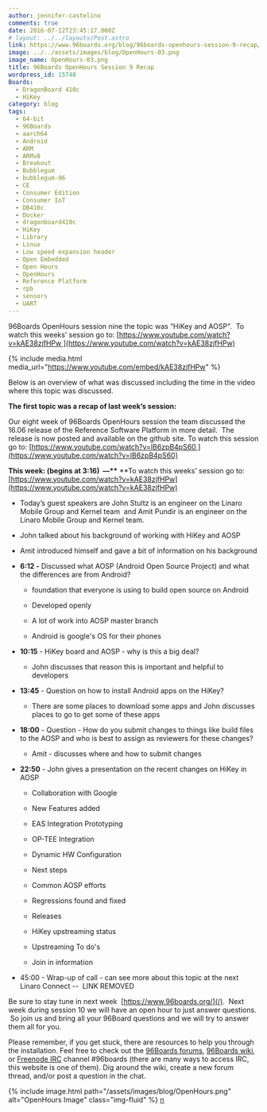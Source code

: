 ```yaml
---
author: jennifer-castelino
comments: true
date: 2016-07-12T23:45:17.000Z
# layout: ../../layouts/Post.astro
link: https://www.96boards.org/blog/96boards-openhours-session-9-recap/
image: ../../assets/images/blog/OpenHours-03.png
image_name: OpenHours-03.png
title: 96Boards OpenHours Session 9 Recap
wordpress_id: 15740
Boards:
  - DragonBoard 410c
  - HiKey
category: blog
tags:
  - 64-bit
  - 96Boards
  - aarch64
  - Android
  - ARM
  - ARMv8
  - Breakout
  - Bubblegum
  - bubblegum-96
  - CE
  - Consumer Edition
  - Consumer IoT
  - DB410c
  - Docker
  - dragonboard410c
  - HiKey
  - Library
  - Linux
  - Low speed expansion header
  - Open Embedded
  - Open Hours
  - OpenHours
  - Reference Platform
  - rpb
  - sensors
  - UART
---
```


96Boards OpenHours session nine the topic was “HiKey and AOSP".  To watch this weeks’ session go to: [https://www.youtube.com/watch?v=kAE38zjfHPw ](https://www.youtube.com/watch?v=kAE38zjfHPw)

{% include media.html media_url="https://www.youtube.com/embed/kAE38zjfHPw" %}

Below is an overview of what was discussed including the time in the video where this topic was discussed.

**The first topic was a recap of last week’s session:**

Our eight week of 96Boards OpenHours session the team discussed the 16.06 release of the Reference Software Platform in more detail.  The release is now posted and available on the github site. To watch this session go to: [https://www.youtube.com/watch?v=lB6zpB4pS60 ](https://www.youtube.com/watch?v=lB6zpB4pS60)

**This week: (begins at 3:16)  —\*\*** \*\*To watch this weeks’ session go to:  [https://www.youtube.com/watch?v=kAE38zjfHPw](https://www.youtube.com/watch?v=kAE38zjfHPw)

- Today’s guest speakers are John Stultz is an engineer on the Linaro Mobile Group and Kernel team  and Amit Pundir is an engineer on the Linaro Mobile Group and Kernel team.

- John talked about his background of working with HiKey and AOSP

- Amit introduced himself and gave a bit of information on his background

- **6:12 -** Discussed what AOSP (Android Open Source Project) and what the differences are from Android?

  - foundation that everyone is using to build open source on Android

  - Developed openly

  - A lot of work into AOSP master branch

  - Android is google's OS for their phones

- **10:15** - HiKey board and AOSP - why is this a big deal?

  - John discusses that reason this is important and helpful to developers

- **13:45** - Question on how to install Android apps on the HiKey?

  - There are some places to download some apps and John discusses places to go to get some of these apps

- **18:00** - Question - How do you submit changes to things like build files to the AOSP and who is best to assign as reviewers for these changes?

  - Amit - discusses where and how to submit changes

- **22:50** - John gives a presentation on the recent changes on HiKey in AOSP

  - Collaboration with Google

  - New Features added

  - EAS Integration Prototyping

  - OP-TEE Integration

  - Dynamic HW Configuration

  - Next steps

  - Common AOSP efforts

  - Regressions found and fixed

  - Releases

  - HiKey upstreaming status

  - Upstreaming To do's

  - Join in information

- 45:00 - Wrap-up of call - can see more about this topic at the next Linaro Connect --  LINK REMOVED

Be sure to stay tune in next week  [https://www.96boards.org/](/).  Next week during session 10 we will have an open hour to just answer questions.  So join us and bring all your 96Board questions and we will try to answer them all for you.

Please remember, if you get stuck, there are resources to help you through the installation. Feel free to check out the [96Boards forums](https://discuss.96boards.org/), [96Boards wiki](https://github.com/96boards/documentation/wiki), or [Freenode IRC](http://webchat.freenode.net/?channels=%2396boards) channel #96boards (there are many ways to access IRC, this website is one of them). Dig around the wiki, create a new forum thread, and/or post a question in the chat.

{% include image.html path="/assets/images/blog/OpenHours.png" alt="OpenHours Image" class="img-fluid" %}
[n](/blog/installing-docker-aarch64-96boards-ce/)
